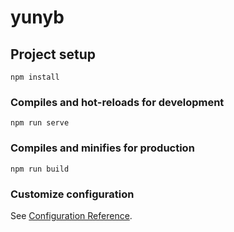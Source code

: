 # yunyb

## Project setup
```
npm install
```

### Compiles and hot-reloads for development
```
npm run serve
```

### Compiles and minifies for production
```
npm run build
```

### Customize configuration
See [Configuration Reference](https://cli.vuejs.org/config/).

<!-- websocket -->
<!-- npm install sockjs-client -->
<!--  npm install stompjs   -->

<!-- 技术点 -->
<!-- Vue、Vue-cli、Vux、VueRouter、Axios、Vue-chat、mock、elementUI-->
<!-- Es6、Webpack、WebSocket、font-awesome、js-file-download -->


 <!-- npm install mockjs
 npm install axios --save    
 npm install vue-axios --save
npm isntall vue-router --save
npm install vuex@3.6.1 -S   
 npm install font-awesome            
npm install element-ui@2.15.3     
npm install js-file-download  
npm install save-dev babel-polyfill
npm install less less-loader --save   
  npm install sockjs-client 
  npm install stompjs   -->